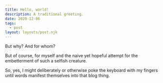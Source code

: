 ```yaml
---
title: Hello, world!
description: A traditional greeting.
date: 2020-12-06
tags:
  - post
layout: layouts/post.njk
---
```


But why? And for whom?

But of course, for myself and the naive yet hopeful attempt for the embetterment of such a selfish creature.

So, yes, I might deliberately or otherwise poke the keyboard with my fingers until words manifest themselves into that blog thing.
